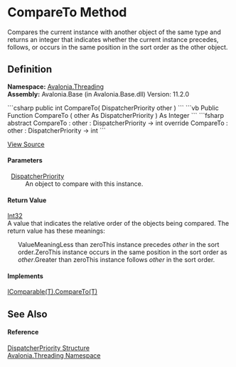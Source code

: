# CompareTo Method


Compares the current instance with another object of the same type and returns an integer that indicates whether the current instance precedes, follows, or occurs in the same position in the sort order as the other object.



## Definition
**Namespace:** <a href="N_Avalonia_Threading">Avalonia.Threading</a>  
**Assembly:** Avalonia.Base (in Avalonia.Base.dll) Version: 11.2.0

<Tabs groupId="api-code-preview">
<TabItem value="csharp" label="C#">
```csharp
public int CompareTo(
	DispatcherPriority other
)
```
</TabItem>
<TabItem value="vb" label="VB">
```vb
Public Function CompareTo ( 
	other As DispatcherPriority
) As Integer
```
</TabItem>
<TabItem value="fsharp" label="F#">
```fsharp
abstract CompareTo : 
        other : DispatcherPriority -> int 
override CompareTo : 
        other : DispatcherPriority -> int 
```
</TabItem>
</Tabs>



<a href="https://github.com/AvaloniaUI/Avalonia/tree/master/src/Avalonia.Base/Threading/DispatcherPriority.cs#L168" title="View the source code">View Source</a>



#### Parameters
<dl><dt>  <a href="T_Avalonia_Threading_DispatcherPriority">DispatcherPriority</a></dt><dd>An object to compare with this instance.</dd></dl>

#### Return Value
<a href="https://learn.microsoft.com/dotnet/api/system.int32" target="_blank" rel="noopener noreferrer">Int32</a>  
A value that indicates the relative order of the objects being compared. The return value has these meanings: <ul>ValueMeaningLess than zeroThis instance precedes <em>other</em> in the sort order.ZeroThis instance occurs in the same position in the sort order as <em>other</em>.Greater than zeroThis instance follows <em>other</em> in the sort order.</ul>

#### Implements
<a href="https://learn.microsoft.com/dotnet/api/system.icomparable-1.compareto" target="_blank" rel="noopener noreferrer">IComparable(T).CompareTo(T)</a>  


## See Also


#### Reference
<a href="T_Avalonia_Threading_DispatcherPriority">DispatcherPriority Structure</a>  
<a href="N_Avalonia_Threading">Avalonia.Threading Namespace</a>  

